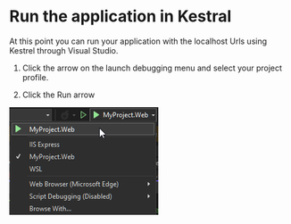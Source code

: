 # Run the application in Kestral

At this point you can run your application with the localhost Urls using Kestrel through Visual Studio.

1. Click the arrow on the launch debugging menu and select your project profile.

2. Click the Run arrow

![Run Kestrel](./../Images/kestrel/2023-03-15-22-00-46-image.png)
